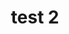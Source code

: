 ---
schema: default
title: test 2
organization: Sample Department
notes: edits
proprietaryRed: ''
difficulty: ''
license: ''
maintainer: ''
maintainer_email: ''
---